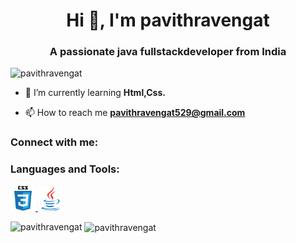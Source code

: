 <h1 align="center">Hi 👋, I'm pavithravengat</h1>
<h3 align="center">A passionate java fullstackdeveloper from India</h3>

<p align="left"> <img src="https://komarev.com/ghpvc/?username=pavithravengat&label=Profile%20views&color=0e75b6&style=flat" alt="pavithravengat" /> </p>

- 🌱 I’m currently learning **Html,Css.**

- 📫 How to reach me **pavithravengat529@gmail.com**

<h3 align="left">Connect with me:</h3>
<p align="left">
</p>

<h3 align="left">Languages and Tools:</h3>
<p align="left"> <a href="https://www.w3schools.com/css/" target="_blank" rel="noreferrer"> <img src="https://raw.githubusercontent.com/devicons/devicon/master/icons/css3/css3-original-wordmark.svg" alt="css3" width="40" height="40"/> </a> <a href="https://www.java.com" target="_blank" rel="noreferrer"> <img src="https://raw.githubusercontent.com/devicons/devicon/master/icons/java/java-original.svg" alt="java" width="40" height="40"/> </a> </p>

<p><img align="left" src="https://github-readme-stats.vercel.app/api/top-langs?username=pavithravengat&show_icons=true&locale=en&layout=compact" alt="pavithravengat" /></p>

<p>&nbsp;<img align="center" src="https://github-readme-stats.vercel.app/api?username=pavithravengat&show_icons=true&locale=en" alt="pavithravengat" /></p>
